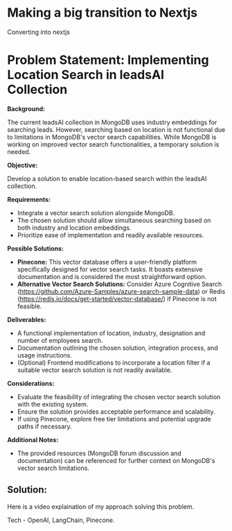 
# Making a big transition to Nextjs
Converting into nextjs


# **Problem Statement: Implementing Location Search in leadsAI Collection**

**Background:**

The current leadsAI collection in MongoDB uses industry embeddings for searching leads. However, searching based on location is not functional due to limitations in MongoDB's vector search capabilities. While MongoDB is working on improved vector search functionalities, a temporary solution is needed.

**Objective:**

Develop a solution to enable location-based search within the leadsAI collection.

**Requirements:**

- Integrate a vector search solution alongside MongoDB.
- The chosen solution should allow simultaneous searching based on both industry and location embeddings.
- Prioritize ease of implementation and readily available resources.

**Possible Solutions:**

- **Pinecone:** This vector database offers a user-friendly platform specifically designed for vector search tasks. It boasts extensive documentation and is considered the most straightforward option.
- **Alternative Vector Search Solutions:** Consider Azure Cognitive Search (https://github.com/Azure-Samples/azure-search-sample-data) or Redis (https://redis.io/docs/get-started/vector-database/) if Pinecone is not feasible.

**Deliverables:**

- A functional implementation of location, industry, designation and number of employees search.
- Documentation outlining the chosen solution, integration process, and usage instructions.
- (Optional) Frontend modifications to incorporate a location filter if a suitable vector search solution is not readily available.

**Considerations:**

- Evaluate the feasibility of integrating the chosen vector search solution with the existing system.
- Ensure the solution provides acceptable performance and scalability.
- If using Pinecone, explore free tier limitations and potential upgrade paths if necessary.

**Additional Notes:**

- The provided resources (MongoDB forum discussion and documentation) can be referenced for further context on MongoDB's vector search limitations.

## **Solution:**

Here is a video explaination of my approach solving this problem.

Tech - OpenAI, LangChain, Pinecone.
